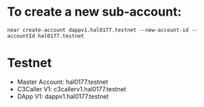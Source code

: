 # To create a new sub-account:

```cli
near create-account dappv1.hal0177.testnet --new-account-id --accountId hal0177.testnet
```

# Testnet

- Master Account: hal0177.testnet
- C3Caller V1: c3callerv1.hal0177.testnet
- DApp V1: dappv1.hal0177.testnet

